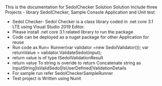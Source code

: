This is the documentation for SedolChecker Solution
Solution Include three Projects - library SedolChecker, Sample Console Application and Unit test
- Sedol Checker- Sedol Checker is a class library coded in .net core 3.1 LTE using Visual Studio 2019 Editor. 
- Please install .net core 3.1 related library to run the package
- Code can be deployed as a nuget package for other Application for reuse
- Run code as Run= Runner(var validator =new SedolValidator());  var returnValue = validator.ValidateSedol(input);
- return value is of type  ISedolValidationResult 
- return value To string is overide to return Concatenate string as InputString|IsValidSedol|IsUserDefined|ValidationDetails
- For sample run refer SedolCheckerSampleRunner
- Test project is Written using Nunit 


 